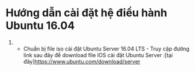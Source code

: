 # Hướng dẫn cài đặt hệ điều hành Ubuntu 16.04

1. - Chuẩn bị file iso cài đặt Ubuntu Server 16.04 LTS -
 Truy cập đường link sau đây để download file IOS  cài đặt Ubuntu Server :[tại đây]https://www.ubuntu.com/download/server